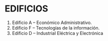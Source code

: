 # EDIFICIOS
1.	Edificio A – Económico Administrativo.
2.	Edificio F – Tecnologías de la información.
3.	Edificio D – Industrial Eléctrica y Electrónica
